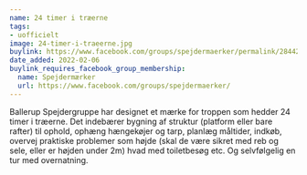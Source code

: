```yaml
---
name: 24 timer i træerne
tags:
- uofficielt
image: 24-timer-i-traeerne.jpg
buylink: https://www.facebook.com/groups/spejdermaerker/permalink/2844272482471449/
date_added: 2022-02-06
buylink_requires_facebook_group_membership:
  name: Spejdermærker
  url: https://www.facebook.com/groups/spejdermaerker/
---
```

Ballerup Spejdergruppe har designet et mærke for troppen som hedder 24 timer i træerne. Det indebærer bygning af struktur (platform eller bare rafter) til ophold, ophæng hængekøjer og tarp, planlæg måltider, indkøb, overvej praktiske problemer som højde (skal de være sikret med reb og sele, eller er højden under 2m) hvad med toiletbesøg etc. Og selvfølgelig en tur med overnatning.
